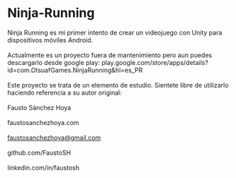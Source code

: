 # Ninja-Running
 Ninja Running es mi primer intento de crear un videojuego con Unity para dispositivos móviles Android.  <br><br/> Actualmente es un proyecto fuera de mantenimiento pero aun puedes descargarlo desde google play: play.google.com/store/apps/details?id=com.OtsuafGames.NinjaRunning&hl=es_PR <br><br/> Este proyecto se trata de un elemento de estudio. Sientete libre de utilizarlo haciendo referencia a su autor original: <br></br> Fausto Sánchez Hoya <br></br> faustosanchezhoya.com <br></br> faustosanchezhoya@gmail.com <br></br> github.com/FaustoSH <br></br> linkedin.com/in/faustosh
